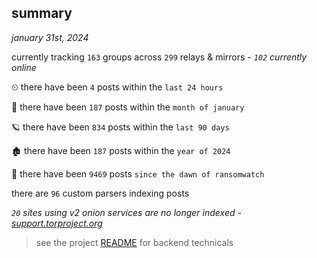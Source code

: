 
## summary
_january 31st, 2024_

currently tracking `163` groups across `299` relays & mirrors - _`102` currently online_

⏲ there have been `4` posts within the `last 24 hours`

🦈 there have been `187` posts within the `month of january`

🪐 there have been `834` posts within the `last 90 days`

🏚 there have been `187` posts within the `year of 2024`

🦕 there have been `9469` posts `since the dawn of ransomwatch`

there are `96` custom parsers indexing posts

_`20` sites using v2 onion services are no longer indexed - [support.torproject.org](https://support.torproject.org/onionservices/v2-deprecation/)_

> see the project [README](https://github.com/joshhighet/ransomwatch#ransomwatch--) for backend technicals
